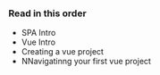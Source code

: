 ### Read in this order

- SPA Intro
- Vue Intro
- Creating a vue project
- NNavigatinng your first vue project
